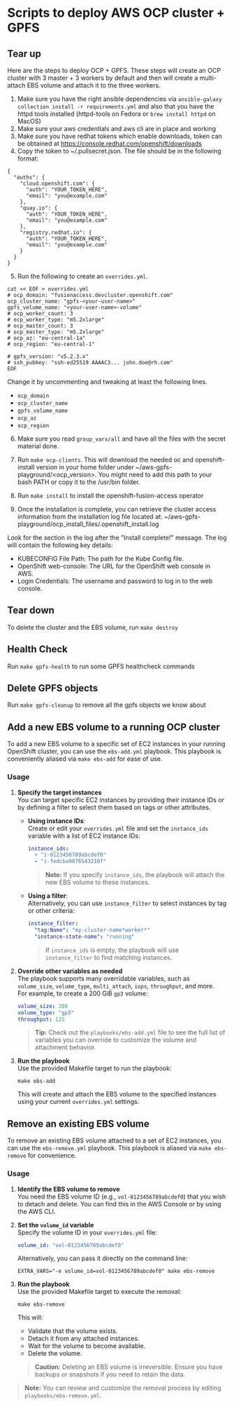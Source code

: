 # Scripts to deploy AWS OCP cluster + GPFS

## Tear up

Here are the steps to deploy OCP + GPFS. These steps will create an OCP
cluster with 3 master + 3 workers by default and then will create a multi-attach
EBS volume and attach it to the three workers.

1. Make sure you have the right ansible dependencies via `ansible-galaxy collection install -r requirements.yml` and also that you have the httpd tools installed
   (httpd-tools on Fedora or `brew install httpd` on MacOS)
2. Make sure your aws credentials and aws cli are in place and working
3. Make sure you have redhat tokens which enable downloads, token can be obtained at https://console.redhat.com/openshift/downloads
4. Copy the token to ~/.pullsecret.json. The file should be in the following format:

```
{
  "auths": {
    "cloud.openshift.com": {
      "auth": "YOUR_TOKEN_HERE",
      "email": "you@example.com"
    },
    "quay.io": {
      "auth": "YOUR_TOKEN_HERE",
      "email": "you@example.com"
    },
    "registry.redhat.io": {
      "auth": "YOUR_TOKEN_HERE",
      "email": "you@example.com"
    }
  }
}
```

5. Run the following to create an `overrides.yml`.

```
cat << EOF > overrides.yml
# ocp_domain: "fusionaccess.devcluster.openshift.com"
ocp_cluster_name: "gpfs-<your-user-name>"
gpfs_volume_name: "<your-user-name>-volume"
# ocp_worker_count: 3
# ocp_worker_type: "m5.2xlarge"
# ocp_master_count: 3
# ocp_master_type: "m5.2xlarge"
# ocp_az: "eu-central-1a"
# ocp_region: "eu-central-1"

# gpfs_version: "v5.2.3.x"
# ssh_pubkey: "ssh-ed25519 AAAAC3... john.doe@rh.com"
EOF
```

Change it by uncommenting and tweaking at least the following lines.

- `ocp_domain`
- `ocp_cluster_name`
- `gpfs_volume_name`
- `ocp_az`
- `ocp_region`

6. Make sure you read `group_vars/all` and have all the files with the secret material done.
7. Run `make ocp-clients`. This will download the needed oc and openshift-install version in your home folder under ~/aws-gpfs-playground/<ocp_version>. You might need to add this path to your bash PATH or copy it to the /usr/bin folder.

8. Run `make install` to install the openshift-fusion-access operator
9. Once the installation is complete, you can retrieve the cluster access information from the installation log file located at:
   ~/aws-gpfs-playground/ocp_install_files/.openshift_install.log

Look for the section in the log after the "Install complete!" message. The log will contain the following key details:

- KUBECONFIG File Path: The path for the Kube Config file.
- OpenShift web-console: The URL for the OpenShift web console in AWS.
- Login Credentials: The username and password to log in to the web console.

## Tear down

To delete the cluster and the EBS volume, run `make destroy`

## Health Check

Run `make gpfs-health` to run some GPFS healthcheck commands

## Delete GPFS objects

Run `make gpfs-cleanup` to remove all the gpfs objects we know about

## Add a new EBS volume to a running OCP cluster

To add a new EBS volume to a specific set of EC2 instances in your running OpenShift cluster, you can use the `ebs-add.yml` playbook. This playbook is conveniently aliased via `make ebs-add` for ease of use.

### Usage

1. **Specify the target instances**  
   You can target specific EC2 instances by providing their instance IDs or by defining a filter to select them based on tags or other attributes.

   - **Using instance IDs**:  
     Create or edit your `overrides.yml` file and set the `instance_ids` variable with a list of EC2 instance IDs:
     ```yaml
     instance_ids:
       - "i-0123456789abcdef0"
       - "i-fedcba9876543210f"
     ```
     > **Note:** If you specify `instance_ids`, the playbook will attach the new EBS volume to these instances.

   - **Using a filter**:  
     Alternatively, you can use `instance_filter` to select instances by tag or other criteria:
     ```yaml
     instance_filter:
       "tag:Name": "my-cluster-name*worker*"
       "instance-state-name": "running"
     ```
     > If `instance_ids` is empty, the playbook will use `instance_filter` to find matching instances.

2. **Override other variables as needed**  
   The playbook supports many overridable variables, such as `volume_size`, `volume_type`, `multi_attach`, `iops`, `throughput`, and more.  
   For example, to create a 200 GiB `gp3` volume:
   ```yaml
   volume_size: 200
   volume_type: "gp3"
   throughput: 125
   ```

   > **Tip:** Check out the `playbooks/ebs-add.yml` file to see the full list of variables you can override to customize the volume and attachment behavior.

3. **Run the playbook**  
   Use the provided Makefile target to run the playbook:
   ```
   make ebs-add
   ```

   This will create and attach the EBS volume to the specified instances using your current `overrides.yml` settings.

## Remove an existing EBS volume

To remove an existing EBS volume attached to a set of EC2 instances, you can use the `ebs-remove.yml` playbook. This playbook is aliased via `make ebs-remove` for convenience.

### Usage

1. **Identify the EBS volume to remove**  
   You need the EBS volume ID (e.g., `vol-0123456789abcdef0`) that you wish to detach and delete. You can find this in the AWS Console or by using the AWS CLI.

2. **Set the `volume_id` variable**  
   Specify the volume ID in your `overrides.yml` file:
   ```yaml
   volume_id: "vol-0123456789abcdef0"
   ```
   Alternatively, you can pass it directly on the command line:
   ```
   EXTRA_VARS="-e volume_id=vol-0123456789abcdef0" make ebs-remove
   ```

3. **Run the playbook**  
   Use the provided Makefile target to execute the removal:
   ```
   make ebs-remove
   ```
   This will:
   - Validate that the volume exists.
   - Detach it from any attached instances.
   - Wait for the volume to become available.
   - Delete the volume.

    > **Caution:** Deleting an EBS volume is irreversible. Ensure you have backups or snapshots if you need to retain the data.

> **Note:** You can review and customize the removal process by editing `playbooks/ebs-remove.yml`.



